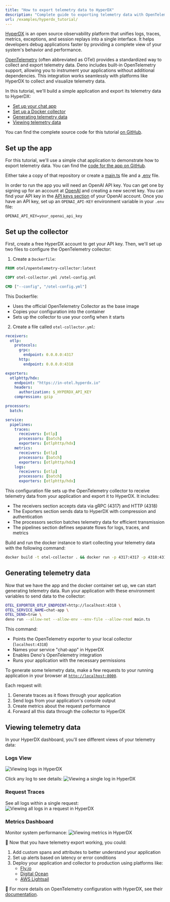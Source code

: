 ```yaml
---
title: "How to export telemetry data to HyperDX"
description: "Complete guide to exporting telemetry data with OpenTelemetry and HyperDX. Learn how to configure collectors, visualize traces, logs, metrics, and debug distributed applications effectively."
url: /examples/hyperdx_tutorial/
---
```


[HyperDX](https://hyperdx.io) is an open source observability platform that
unifies logs, traces, metrics, exceptions, and session replays into a single
interface. It helps developers debug applications faster by providing a complete
view of your system's behavior and performance.

[OpenTelemetry](https://opentelemetry.io/) (often abbreviated as OTel) provides
a standardized way to collect and export telemetry data. Deno includes built-in
OpenTelemetry support, allowing you to instrument your applications without
additional dependencies. This integration works seamlessly with platforms like
HyperDX to collect and visualize telemetry data.

In this tutorial, we'll build a simple application and export its telemetry data
to HyperDX:

- [Set up your chat app](#set-up-your-chat-app)
- [Set up a Docker collector](#set-up-a-docker-collector)
- [Generating telemetry data](#generating-telemetry-data)
- [Viewing telemetry data](#viewing-telemetry-data)

You can find the complete source code for this tutorial
[on GitHub](https://github.com/denoland/examples/tree/main/with-hyperdx).

## Set up the app

For this tutorial, we'll use a simple chat application to demonstrate how to
export telemetry data. You can find the
[code for the app on GitHub](https://github.com/denoland/examples/tree/main/with-hyperdx).

Either take a copy of that repository or create a
[main.ts](https://github.com/denoland/examples/blob/main/with-hyperdx/main.ts)
file and a
[.env](https://github.com/denoland/examples/blob/main/with-hyperdx/.env.example)
file.

In order to run the app you will need an OpenAI API key. You can get one by
signing up for an account at [OpenAI](https://platform.openai.com/signup) and
creating a new secret key. You can find your API key in the
[API keys section](https://platform.openai.com/account/api-keys) of your OpenAI
account. Once you have an API key, set up an `OPENAI_API-KEY` environment
variable in your `.env` file:

```env title=".env"
OPENAI_API_KEY=your_openai_api_key
```

## Set up the collector

First, create a free HyperDX account to get your API key. Then, we'll set up two
files to configure the OpenTelemetry collector:

1. Create a `Dockerfile`:

```dockerfile title="Dockerfile"
FROM otel/opentelemetry-collector:latest

COPY otel-collector.yml /otel-config.yml

CMD ["--config", "/otel-config.yml"]
```

This Dockerfile:

- Uses the official OpenTelemetry Collector as the base image
- Copies your configuration into the container
- Sets up the collector to use your config when it starts

2. Create a file called `otel-collector.yml`:

```yml title="otel-collector.yml"
receivers:
  otlp:
    protocols:
      grpc:
        endpoint: 0.0.0.0:4317
      http:
        endpoint: 0.0.0.0:4318

exporters:
  otlphttp/hdx:
    endpoint: "https://in-otel.hyperdx.io"
    headers:
      authorization: $_HYPERDX_API_KEY
    compression: gzip

processors:
  batch:

service:
  pipelines:
    traces:
      receivers: [otlp]
      processors: [batch]
      exporters: [otlphttp/hdx]
    metrics:
      receivers: [otlp]
      processors: [batch]
      exporters: [otlphttp/hdx]
    logs:
      receivers: [otlp]
      processors: [batch]
      exporters: [otlphttp/hdx]
```

This configuration file sets up the OpenTelemetry collector to receive telemetry
data from your application and export it to HyperDX. It includes:

- The receivers section accepts data via gRPC (4317) and HTTP (4318)
- The Exporters section sends data to HyperDX with compression and
  authentication
- The processors section batches telemetry data for efficient transmission
- The pipelines section defines separate flows for logs, traces, and metrics

Build and run the docker instance to start collecting your telemetry data with
the following command:

```sh
docker build -t otel-collector . && docker run -p 4317:4317 -p 4318:4318 otel-collector
```

## Generating telemetry data

Now that we have the app and the docker container set up, we can start
generating telemetry data. Run your application with these environment variables
to send data to the collector:

```sh
OTEL_EXPORTER_OTLP_ENDPOINT=http://localhost:4318 \
OTEL_SERVICE_NAME=chat-app \
OTEL_DENO=true \
deno run --allow-net --allow-env --env-file --allow-read main.ts
```

This command:

- Points the OpenTelemetry exporter to your local collector (`localhost:4318`)
- Names your service "chat-app" in HyperDX
- Enables Deno's OpenTelemetry integration
- Runs your application with the necessary permissions

To generate some telemetry data, make a few requests to your running application
in your browser at [`http://localhost:8000`](http://localhost:8000).

Each request will:

1. Generate traces as it flows through your application
2. Send logs from your application's console output
3. Create metrics about the request performance
4. Forward all this data through the collector to HyperDX

## Viewing telemetry data

In your HyperDX dashboard, you'll see different views of your telemetry data:

### Logs View

![Viewing logs in HyperDX](./images/how-to/hyperdx/hyperdx-1.webp)

Click any log to see details:
![Viewing a single log in HyperDX](./images/how-to/hyperdx/hyperdx-2.webp)

### Request Traces

See all logs within a single request:
![Viewing all logs in a request in HyperDX](./images/how-to/hyperdx/hyperdx-3.webp)

### Metrics Dashboard

Monitor system performance:
![Viewing metrics in HyperDX](./images/how-to/hyperdx/hyperdx-4.webp)

🦕 Now that you have telemetry export working, you could:

1. Add custom spans and attributes to better understand your application
2. Set up alerts based on latency or error conditions
3. Deploy your application and collector to production using platforms like:
   - [Fly.io](https://docs.deno.com/examples/deploying_deno_with_docker/)
   - [Digital Ocean](https://docs.deno.com/examples/digital_ocean_tutorial/)
   - [AWS Lightsail](https://docs.deno.com/examples/aws_lightsail_tutorial/)

🦕 For more details on OpenTelemetry configuration with HyperDX, see their
[documentation](https://www.hyperdx.io/docs/install/opentelemetry).
